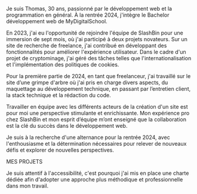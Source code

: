 Je suis Thomas, 30 ans, passionné par le développement web et la programmation en général. À la rentrée 2024, j'intègre le Bachelor développement web de MyDigitalSchool.

En 2023, j'ai eu l'opportunité de rejoindre l'équipe de SlashBin pour une immersion de sept mois, où j'ai participé à deux projets novateurs. Sur un site de recherche de freelance, j'ai contribué en développant des fonctionnalités pour améliorer l'expérience utilisateur. Dans le cadre d'un projet de cryptominage, j'ai géré des tâches telles que l'internationalisation et l'implémentation des politiques de cookies.

Pour la première partie de 2024, en tant que freelanceur, j'ai travaillé sur le site d’une grimpe d'arbre où j'ai pris en charge divers aspects, du maquettage au développement technique, en passant par l’entretien client, la stack technique et la rédaction du code.

Travailler en équipe avec les différents acteurs de la création d'un site est pour moi une perspective stimulante et enrichissante. Mon expérience pro chez SlashBin et mon esprit d’équipe m’ont enseigné que la collaboration est la clé du succès dans le développement web.

Je suis à la recherche d'une alternance pour la rentrée 2024, avec l'enthousiasme et la détermination nécessaires pour relever de nouveaux défis et explorer de nouvelles perspectives.

MES PROJETS

Je suis attentif à l'accessibilité, c'est pourquoi j'ai mis en place une charte dédiée afin d'adopter une approche plus méthodique et professionnelle dans mon travail.
